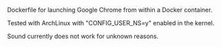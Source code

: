 Dockerfile for launching Google Chrome from within a Docker container.

Tested with ArchLinux with "CONFIG_USER_NS=y" enabled in the kernel.

Sound currently does not work for unknown reasons.

